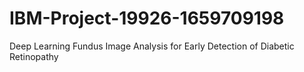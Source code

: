 # IBM-Project-19926-1659709198
Deep Learning Fundus Image Analysis for Early Detection of Diabetic Retinopathy
